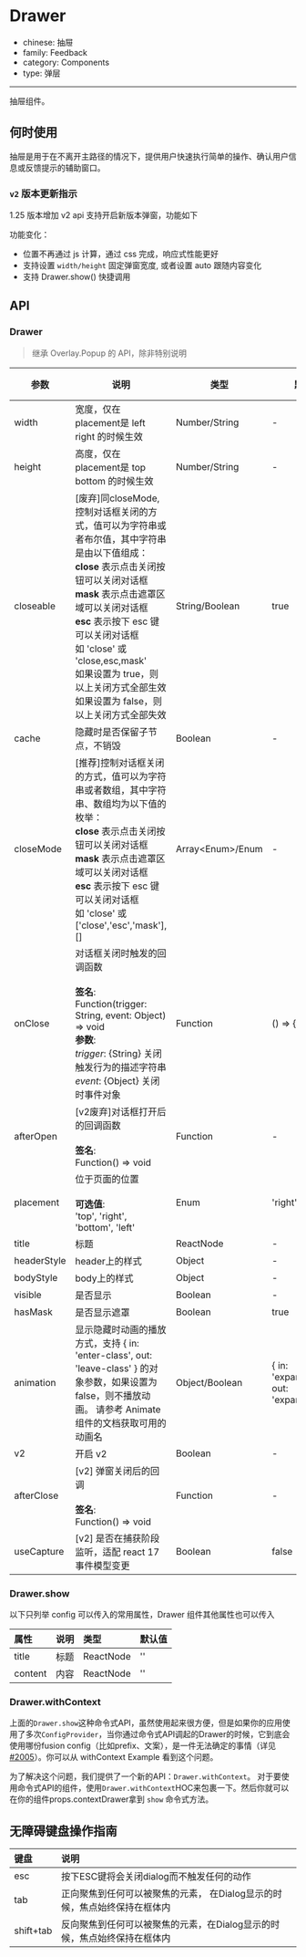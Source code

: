 # Drawer

-   chinese: 抽屉
-   family: Feedback
-   category: Components
-   type: 弹层

---

抽屉组件。

## 何时使用

抽屉是用于在不离开主路径的情况下，提供用户快速执行简单的操作、确认用户信息或反馈提示的辅助窗口。

### `v2` 版本更新指示

1.25 版本增加 v2 api 支持开启新版本弹窗，功能如下

功能变化：

-   位置不再通过 js 计算，通过 css 完成，响应式性能更好
-   支持设置 `width/height` 固定弹窗宽度, 或者设置 auto 跟随内容变化
-   支持 Drawer.show() 快捷调用

## API

### Drawer

> 继承 Overlay.Popup 的 API，除非特别说明

| 参数          | 说明                                                                                                                                                                                                                                     | 类型                  | 默认值                                        | 版本支持 |
| ----------- | -------------------------------------------------------------------------------------------------------------------------------------------------------------------------------------------------------------------------------------- | ------------------- | ------------------------------------------ | ---- |
| width       | 宽度，仅在 placement是 left right 的时候生效                                                                                                                                                                                                      | Number/String       | -                                          |      |
| height      | 高度，仅在 placement是 top bottom 的时候生效                                                                                                                                                                                                      | Number/String       | -                                          |      |
| closeable   | [废弃]同closeMode, 控制对话框关闭的方式，值可以为字符串或者布尔值，其中字符串是由以下值组成：<br/>**close** 表示点击关闭按钮可以关闭对话框<br/>**mask** 表示点击遮罩区域可以关闭对话框<br/>**esc** 表示按下 esc 键可以关闭对话框<br/>如 'close' 或 'close,esc,mask'<br/>如果设置为 true，则以上关闭方式全部生效<br/>如果设置为 false，则以上关闭方式全部失效 | String/Boolean      | true                                       |      |
| cache       | 隐藏时是否保留子节点，不销毁                                                                                                                                                                                                                         | Boolean             | -                                          |      |
| closeMode   | [推荐]控制对话框关闭的方式，值可以为字符串或者数组，其中字符串、数组均为以下值的枚举：<br/>**close** 表示点击关闭按钮可以关闭对话框<br/>**mask** 表示点击遮罩区域可以关闭对话框<br/>**esc** 表示按下 esc 键可以关闭对话框<br/>如 'close' 或 ['close','esc','mask'], \[]                                                      | Array&lt;Enum>/Enum | -                                          | 1.21 |
| onClose     | 对话框关闭时触发的回调函数<br/><br/>**签名**:<br/>Function(trigger: String, event: Object) => void<br/>**参数**:<br/>_trigger_: {String} 关闭触发行为的描述字符串<br/>_event_: {Object} 关闭时事件对象                                                                     | Function            | () => {}                                   |      |
| afterOpen   | [v2废弃]对话框打开后的回调函数<br/><br/>**签名**:<br/>Function() => void                                                                                                                                                                              | Function            | -                                          |      |
| placement   | 位于页面的位置<br/><br/>**可选值**:<br/>'top', 'right', 'bottom', 'left'                                                                                                                                                                         | Enum                | 'right'                                    |      |
| title       | 标题                                                                                                                                                                                                                                     | ReactNode           | -                                          |      |
| headerStyle | header上的样式                                                                                                                                                                                                                             | Object              | -                                          |      |
| bodyStyle   | body上的样式                                                                                                                                                                                                                               | Object              | -                                          |      |
| visible     | 是否显示                                                                                                                                                                                                                                   | Boolean             | -                                          |      |
| hasMask     | 是否显示遮罩                                                                                                                                                                                                                                 | Boolean             | true                                       |      |
| animation   | 显示隐藏时动画的播放方式，支持 { in: 'enter-class', out: 'leave-class' } 的对象参数，如果设置为 false，则不播放动画。 请参考 Animate 组件的文档获取可用的动画名                                                                                                                          | Object/Boolean      | { in: 'expandInDown', out: 'expandOutUp' } |      |
| v2          | 开启 v2                                                                                                                                                                                                                                  | Boolean             | -                                          |      |
| afterClose  | [v2] 弹窗关闭后的回调<br/><br/>**签名**:<br/>Function() => void                                                                                                                                                                                  | Function            | -                                          |      |
| useCapture          | [v2]	是否在捕获阶段监听，适配 react 17 事件模型变更                                                                                                                                                                                                                        | Boolean             | false                                       |    1.26  |

<!-- api-extra-start -->

### Drawer.show

以下只列举 config 可以传入的常用属性，Drawer 组件其他属性也可以传入

| 属性      | 说明  | 类型        | 默认值 |
| :------ | :-- | :-------- | :-- |
| title   | 标题  | ReactNode | ''  |
| content | 内容  | ReactNode | ''  |

### Drawer.withContext

上面的`Drawer.show`这种命令式API，虽然使用起来很方便，但是如果你的应用使用了多次`ConfigProvider`，当你通过命令式API调起的Drawer的时候，它到底会使用哪份fusion config（比如prefix、文案），是一件无法确定的事情（详见[#2005](https://github.com/alibaba-fusion/next/issues/2005)）。你可以从 withContext Example 看到这个问题。

为了解决这个问题，我们提供了一个新的API：`Drawer.withContext`。
对于要使用命令式API的组件，使用`Drawer.withContext`HOC来包裹一下。然后你就可以在你的组件props.contextDrawer拿到 `show` 命令式方法。

<!-- api-extra-end -->

## 无障碍键盘操作指南

| 键盘        | 说明                                       |
| :-------- | :--------------------------------------- |
| esc       | 按下ESC键将会关闭dialog而不触发任何的动作                |
| tab       | 正向聚焦到任何可以被聚焦的元素， 在Dialog显示的时候，焦点始终保持在框体内 |
| shift+tab | 反向聚焦到任何可以被聚焦的元素，在Dialog显示的时候，焦点始终保持在框体内  |
